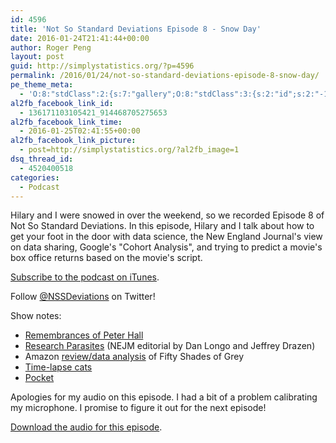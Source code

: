 ```yaml
---
id: 4596
title: 'Not So Standard Deviations Episode 8 - Snow Day'
date: 2016-01-24T21:41:44+00:00
author: Roger Peng
layout: post
guid: http://simplystatistics.org/?p=4596
permalink: /2016/01/24/not-so-standard-deviations-episode-8-snow-day/
pe_theme_meta:
  - 'O:8:"stdClass":2:{s:7:"gallery";O:8:"stdClass":3:{s:2:"id";s:2:"-1";s:5:"width";s:0:"";s:6:"height";s:0:"";}s:5:"video";O:8:"stdClass":1:{s:2:"id";s:2:"-1";}}'
al2fb_facebook_link_id:
  - 136171103105421_914468705275653
al2fb_facebook_link_time:
  - 2016-01-25T02:41:55+00:00
al2fb_facebook_link_picture:
  - post=http://simplystatistics.org/?al2fb_image=1
dsq_thread_id:
  - 4520400518
categories:
  - Podcast
---
```

Hilary and I were snowed in over the weekend, so we recorded Episode 8 of Not So Standard Deviations. In this episode, Hilary and I talk about how to get your foot in the door with data science, the New England Journal's view on data sharing, Google's "Cohort Analysis", and trying to predict a movie's box office returns based on the movie's script.

[Subscribe to the podcast on iTunes](https://itunes.apple.com/us/podcast/not-so-standard-deviations/id1040614570).

Follow [@NSSDeviations](https://twitter.com/nssdeviations) on Twitter!

Show notes:

  * [Remembrances of Peter Hall](http://goo.gl/eUU2AK)
  * [Research Parasites](http://goo.gl/HbMu87) (NEJM editorial by Dan Longo and Jeffrey Drazen)
  * Amazon [review/data analysis](http://goo.gl/83DvvO) of Fifty Shades of Grey
  * [Time-lapse cats](https://youtu.be/55psWVYSbrI)
  * [Pocket](https://getpocket.com)

Apologies for my audio on this episode. I had a bit of a problem calibrating my microphone. I promise to figure it out for the next episode!

[Download the audio for this episode](https://api.soundcloud.com/tracks/243634673/download?client_id=02gUJC0hH2ct1EGOcYXQIzRFU91c72Ea&oauth_token=1-138878-174789515-deb24181d01af).

&nbsp;
